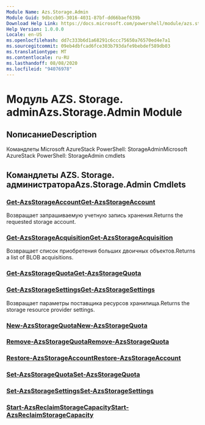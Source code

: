```yaml
---
Module Name: Azs.Storage.Admin
Module Guid: 9dbccb05-3016-4031-87bf-dd66baef639b
Download Help Link: https://docs.microsoft.com/powershell/module/azs.storage.admin
Help Version: 1.0.0.0
Locale: en-US
ms.openlocfilehash: dd7c333b6d1a68291c6ccc75650a76570ed4e7a1
ms.sourcegitcommit: 09eb4dbfcad6fce303b793dafe9bebdef589db03
ms.translationtype: MT
ms.contentlocale: ru-RU
ms.lasthandoff: 08/08/2020
ms.locfileid: "94076978"
---
```

# <span data-ttu-id="a0a4a-101">Модуль AZS. Storage. admin</span><span class="sxs-lookup"><span data-stu-id="a0a4a-101">Azs.Storage.Admin Module</span></span>
## <span data-ttu-id="a0a4a-102">Nописание</span><span class="sxs-lookup"><span data-stu-id="a0a4a-102">Description</span></span>
<span data-ttu-id="a0a4a-103">Командлеты Microsoft AzureStack PowerShell: StorageAdmin</span><span class="sxs-lookup"><span data-stu-id="a0a4a-103">Microsoft AzureStack PowerShell: StorageAdmin cmdlets</span></span>

## <span data-ttu-id="a0a4a-104">Командлеты AZS. Storage. администратора</span><span class="sxs-lookup"><span data-stu-id="a0a4a-104">Azs.Storage.Admin Cmdlets</span></span>
### [<span data-ttu-id="a0a4a-105">Get-AzsStorageAccount</span><span class="sxs-lookup"><span data-stu-id="a0a4a-105">Get-AzsStorageAccount</span></span>](Get-AzsStorageAccount.md)
<span data-ttu-id="a0a4a-106">Возвращает запрашиваемую учетную запись хранения.</span><span class="sxs-lookup"><span data-stu-id="a0a4a-106">Returns the requested storage account.</span></span>

### [<span data-ttu-id="a0a4a-107">Get-AzsStorageAcquisition</span><span class="sxs-lookup"><span data-stu-id="a0a4a-107">Get-AzsStorageAcquisition</span></span>](Get-AzsStorageAcquisition.md)
<span data-ttu-id="a0a4a-108">Возвращает список приобретения больших двоичных объектов.</span><span class="sxs-lookup"><span data-stu-id="a0a4a-108">Returns a list of BLOB acquisitions.</span></span>

### [<span data-ttu-id="a0a4a-109">Get-AzsStorageQuota</span><span class="sxs-lookup"><span data-stu-id="a0a4a-109">Get-AzsStorageQuota</span></span>](Get-AzsStorageQuota.md)


### [<span data-ttu-id="a0a4a-110">Get-AzsStorageSettings</span><span class="sxs-lookup"><span data-stu-id="a0a4a-110">Get-AzsStorageSettings</span></span>](Get-AzsStorageSettings.md)
<span data-ttu-id="a0a4a-111">Возвращает параметры поставщика ресурсов хранилища.</span><span class="sxs-lookup"><span data-stu-id="a0a4a-111">Returns the storage resource provider settings.</span></span>

### [<span data-ttu-id="a0a4a-112">New-AzsStorageQuota</span><span class="sxs-lookup"><span data-stu-id="a0a4a-112">New-AzsStorageQuota</span></span>](New-AzsStorageQuota.md)


### [<span data-ttu-id="a0a4a-113">Remove-AzsStorageQuota</span><span class="sxs-lookup"><span data-stu-id="a0a4a-113">Remove-AzsStorageQuota</span></span>](Remove-AzsStorageQuota.md)


### [<span data-ttu-id="a0a4a-114">Restore-AzsStorageAccount</span><span class="sxs-lookup"><span data-stu-id="a0a4a-114">Restore-AzsStorageAccount</span></span>](Restore-AzsStorageAccount.md)


### [<span data-ttu-id="a0a4a-115">Set-AzsStorageQuota</span><span class="sxs-lookup"><span data-stu-id="a0a4a-115">Set-AzsStorageQuota</span></span>](Set-AzsStorageQuota.md)


### [<span data-ttu-id="a0a4a-116">Set-AzsStorageSettings</span><span class="sxs-lookup"><span data-stu-id="a0a4a-116">Set-AzsStorageSettings</span></span>](Set-AzsStorageSettings.md)


### [<span data-ttu-id="a0a4a-117">Start-AzsReclaimStorageCapacity</span><span class="sxs-lookup"><span data-stu-id="a0a4a-117">Start-AzsReclaimStorageCapacity</span></span>](Start-AzsReclaimStorageCapacity.md)


